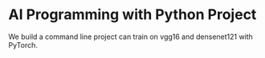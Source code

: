 # AI Programming with Python Project

We build a command line project can train on vgg16 and densenet121 with PyTorch.


